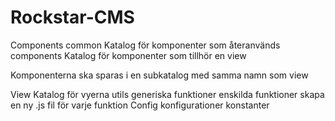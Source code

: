 # Rockstar-CMS

Components
    common
        Katalog för komponenter som återanvänds
    components
        Katalog för komponenter som tillhör en view
        
Komponenterna ska sparas i en subkatalog med samma namn som view

View
    Katalog för vyerna
utils
    generiska funktioner
    enskilda funktioner
    skapa en ny .js fil för varje funktion
Config
    konfigurationer
    konstanter
